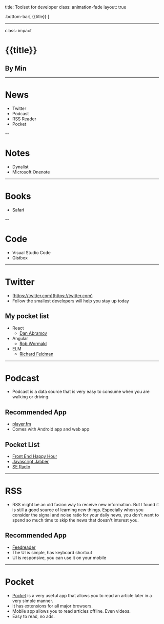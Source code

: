 title: Toolset for developer
class: animation-fade
layout: true

<!-- This slide will serve as the base layout for all your slides -->
.bottom-bar[
  {{title}}
]

---

class: impact

# {{title}}
## By Min

---

# News

* Twitter
* Podcast
* RSS Reader
* Pocket

--

# Notes

* Dynalist
* Microsoft Onenote

---

# Books
* Safari

--

# Code
* Visual Studio Code
* Gistbox

---

# Twitter
- [https://twitter.com](https://twitter.com)
- Follow the smallest developers will help you stay up today

## My pocket list
- React
	- [Dan Abramov](https://twitter.com/dan_abramov)
- Angular
	- [Rob Wormald](https://twitter.com/robwormald)
- ELM
	- [Richard Feldman](https://twitter.com/rtfeldman)
---

# Podcast

- Podcast is a data source that is very easy to consume when you are walking or driving

## Recommended App
- [player.fm](http://player.fm/)
- Comes with Android app and web app

## Pocket List
- [Front End Happy Hour](http://feeds.soundcloud.com/users/soundcloud:users:206137365/sounds.rss)
- [Javascript Jabber](https://feeds.feedwrench.com/JavaScriptJabber.rss)
- [SE Radio](http://feeds.feedburner.com/se-radio)

---

# RSS

- RSS might be an old fasion way to receive new information. But I found it is still a good source of learning new things. Especially when you consider the signal and noise ratio for your daily news, you don't want to spend so much time to skip the news that doesn't interest you.

## Recommended App
- [Feedreader](http://feedreader.com/online)
- The UI is simple, has keyboard shortcut
- UI is responsive, you can use it on your mobile


---

# Pocket

- [Pocket](https://getpocket.com/a/) is a very useful app that allows you to read an article later in a very simple manner.
- It has extensions for all major browsers.
- Mobile app allows you to read articles offline. Even videos.
- Easy to read, no ads.
